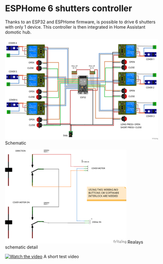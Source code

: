 # ESPHome 6 shutters controller

Thanks to an ESP32 and ESPHome firmware, is possible to drive 6 shutters with only 1 device. This controller is then integrated in Home Assistant domotic hub.

![Schematic](https://github.com/Gio-dot/Six-shutters-ESP32-controller/blob/master/img/ESP32-ESPhome-SHUTTERS_bb.png)
Schematic




<img src="https://github.com/Gio-dot/Six-shutters-ESP32-controller/blob/master/img/ESP32-ESPhome-shutters%20relays_schem.png" width="400">
Realays schematic detail

[![Watch the video](https://i9.ytimg.com/vi/tXZTDXVnUaA/mq2.jpg?sqp=CNmq1vQF&rs=AOn4CLDL7M_q2f9vk05kiKEQYxylnUY5xw)](https://youtu.be/tXZTDXVnUaA)
A short test video
